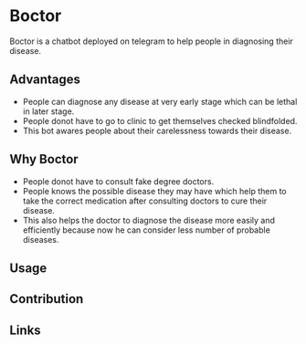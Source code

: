 # Boctor
Boctor is a chatbot deployed on telegram to help people in diagnosing their disease.  

## Advantages
* People can diagnose any disease at very early stage which can be lethal in later stage.
* People donot have to go to clinic to get themselves checked blindfolded.
* This bot awares people about their carelessness towards their disease.

## Why Boctor
* People donot have to consult fake degree doctors.
* People knows the possible disease they may have which help them to take the correct medication after consulting doctors to cure their disease.
* This also helps the doctor to diagnose the disease more easily and efficiently because now he can consider less number of probable diseases.

## Usage

## Contribution

## Links
